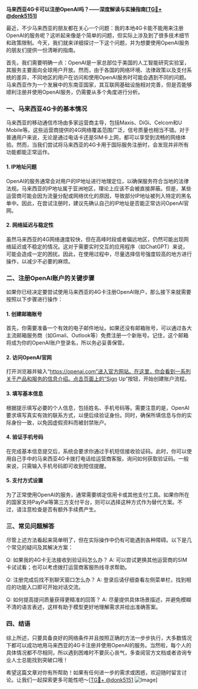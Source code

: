 **马来西亚4G卡可以注册OpenAI吗？——深度解读与实操指南[[TG💪+ @donk5151](https://t.me/s/donk5151)]**

最近，不少马来西亚的朋友都在关心一个问题：我的本地4G卡能不能用来注册OpenAI的服务呢？这听起来像是个简单的问题，但实际上涉及到了很多技术细节和政策限制。今天，我们就来详细探讨一下这个问题，并为想要使用OpenAI服务的朋友们提供一份清晰的指南。

首先，我们需要明确一点：OpenAI是一家总部位于美国的人工智能研究实验室，其服务主要面向全球用户开放。然而，由于各国的网络环境、法律政策以及支付系统的差异，不同地区的用户在访问和使用OpenAI服务时可能会遇到不同的问题。马来西亚作为一个发展中的东南亚国家，其互联网基础设施相对完善，但是否能够顺利注册并使用OpenAI服务，仍需要从多个角度进行分析。

### 一、马来西亚4G卡的基本情况

马来西亚的移动通信市场由多家运营商主导，包括Maxis、DiGi、Celcom和U Mobile等。这些运营商提供的4G网络覆盖范围广泛，信号质量也相当不错。对于普通用户来说，无论是通过电话卡还是SIM卡上网，都可以享受到流畅的网络体验。然而，当我们尝试将马来西亚的4G卡用于国际服务注册时，会发现并非所有功能都能正常运作。

#### 1. IP地址问题
OpenAI的服务通常会对用户的IP地址进行地理定位，以确保服务符合当地的法律法规。马来西亚的IP地址属于亚洲地区，理论上应该不会被直接屏蔽。但是，某些运营商可能会因为流量分配或网络优化的原因，导致部分IP地址被列入特定的黑名单中。因此，在尝试注册时，建议先确认自己的IP地址是否能正常访问OpenAI官网。

#### 2. 网络延迟与稳定性
虽然马来西亚的4G网络速度较快，但在高峰时段或者偏远地区，仍然可能出现网络延迟或不稳定的情况。这对于需要实时交互的应用程序（如ChatGPT）来说，可能会造成一定的困扰。因此，在使用过程中，尽量选择信号强度较高的地方进行操作，以减少不必要的麻烦。

### 二、注册OpenAI账户的关键步骤

如果你已经决定要尝试使用马来西亚的4G卡注册OpenAI账户，那么接下来就需要按照以下步骤进行操作：

#### 1. 创建邮箱账号
首先，你需要准备一个有效的电子邮件地址。如果还没有邮箱账号，可以通过各大主流邮箱服务商（如Gmail、Outlook等）免费注册一个新账号。记住，这个邮箱将成为你的OpenAI账户登录名，所以务必妥善保管。

#### 2. 访问OpenAI官网
打开浏览器并输入“https://openai.com”进入官方网站。在这里，你会看到一系列关于产品和服务的信息介绍。点击页面上的“Sign Up”按钮，开始创建账户流程。

#### 3. 填写基本信息
根据提示填写必要的个人信息，包括姓名、手机号码等。需要注意的是，OpenAI要求填写真实有效的联系方式，以便后续验证身份。同时，确保所填信息与你的实际身份一致，以免因虚假资料而被封禁账户。

#### 4. 验证手机号码
在完成基本信息提交后，系统会要求你通过手机短信接收验证码。此时，你可以使用自己手中的马来西亚4G卡拨打电话给运营商客服，询问如何获取验证码。一般来说，只需输入手机号码即可收到短信提醒。

#### 5. 支付方式设置
为了正常使用OpenAI的服务，通常需要绑定信用卡或其他支付工具。如果你所在的国家支持PayPal等第三方支付平台，则可以选择这种方式作为替代方案。不过，请注意检查是否有额外手续费产生。

### 三、常见问题解答

尽管上述方法看起来简单明了，但在实际操作中仍有可能遇到各种障碍。以下是几个常见的疑问及其解决方案：

Q: 如果我的4G卡无法接收到验证码怎么办？
A: 可以尝试更换其他运营商的SIM卡试试看；也可以考虑拨打运营商客服热线寻求帮助。

Q: 注册完成后找不到聊天窗口怎么办？
A: 登录后请仔细查看左侧菜单栏，找到相应的功能入口即可开始对话交流。

Q: 如何提高提问质量获得更精准的回答？
A: 尽量提供具体场景描述，并避免模糊不清的语言表述，这样有助于模型更好地理解需求并给出准确答案。

### 四、结语

综上所述，只要具备良好的网络条件并且按照正确的方法一步步执行，大多数情况下都可以成功地用马来西亚的4G卡注册并使用OpenAI的服务。当然啦，每个人的具体情况都不尽相同，所以遇到困难时不要灰心丧气，多查阅官方文档或者咨询专业人士总能找到突破口哦！

希望这篇文章对你有所帮助！如果有任何进一步的需求或困惑，欢迎随时留言讨论。让我们一起探索更多可能性吧～[[TG💪+ @donk5151](https://t.me/s/donk5151) ![Image](https://i.postimg.cc/rwNCRYN7/Snipaste-2025-04-30-17-27-05.png)]